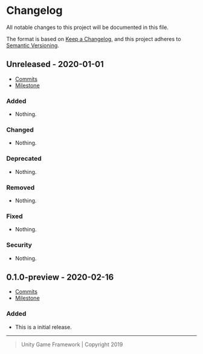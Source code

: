 # Changelog
All notable changes to this project will be documented in this file.

The format is based on [Keep a Changelog](https://keepachangelog.com/en/1.0.0/),
and this project adheres to [Semantic Versioning](https://semver.org/spec/v2.0.0.html).

## Unreleased - 2020-01-01
- [Commits](https://github.com/unity-game-framework/ugf-module-elements/compare/0.0.0...0.0.0)
- [Milestone](https://github.com/unity-game-framework/ugf-module-elements/milestone/0?closed=1)

### Added
- Nothing.

### Changed
- Nothing.

### Deprecated
- Nothing.

### Removed
- Nothing.

### Fixed
- Nothing.

### Security
- Nothing.

## 0.1.0-preview - 2020-02-16
- [Commits](https://github.com/unity-game-framework/ugf-module-elements/compare/1dd763d...0.1.0-preview)
- [Milestone](https://github.com/unity-game-framework/ugf-module-elements/milestone/1?closed=1)

### Added
- This is a initial release.

---
> Unity Game Framework | Copyright 2019

